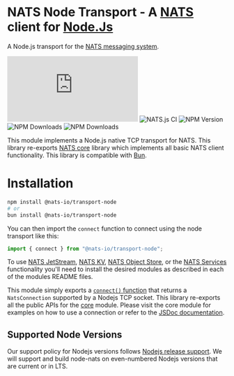 # NATS Node Transport - A [NATS](http://nats.io) client for [Node.Js](https://nodejs.org/en/)

A Node.js transport for the [NATS messaging system](https://nats.io).

![GitHub License](https://img.shields.io/github/license/nats-io/nats.js)
![NATS.js CI](https://github.com/nats-io/nats.js/workflows/NATS.js%20CI/badge.svg)
![NPM Version](https://img.shields.io/npm/v/%40nats-io%2Ftransport-node)
![NPM Downloads](https://img.shields.io/npm/dt/%40nats-io%2Ftransport-node)
![NPM Downloads](https://img.shields.io/npm/dm/%40nats-io%2Ftransport-node)

This module implements a Node.js native TCP transport for NATS. This library
re-exports [NATS core](../core/README.md) library which implements all basic
NATS client functionality. This library is compatible with
[Bun](https://bun.sh/).

# Installation

```bash
npm install @nats-io/transport-node
# or
bun install @nats-io/transport-node
```

You can then import the `connect` function to connect using the node transport
like this:

```typescript
import { connect } from "@nats-io/transport-node";
```

To use [NATS JetStream](../jetstream/README.md), [NATS KV](../kv/README.md),
[NATS Object Store](../obj/README.md), or the
[NATS Services](../services/README.md) functionality you'll need to install the
desired modules as described in each of the modules README files.

This module simply exports a
[`connect()` function](../core/README.md#connecting-to-a-nats-server) that
returns a `NatsConnection` supported by a Nodejs TCP socket. This library
re-exports all the public APIs for the [core](../core/README.md) module. Please
visit the core module for examples on how to use a connection or refer to the
[JSDoc documentation](https://nats-io.github.io/nats.deno).

## Supported Node Versions

Our support policy for Nodejs versions follows
[Nodejs release support](https://github.com/nodejs/Release). We will support and
build node-nats on even-numbered Nodejs versions that are current or in LTS.
